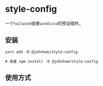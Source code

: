 # style-config

一个`tailwind`或者`windicss`的预设插件。

## 安装

```
yarn add -D @johnhom/style-config 

# 或者 npm install -D @johnhom/style-config
```

## 使用方式